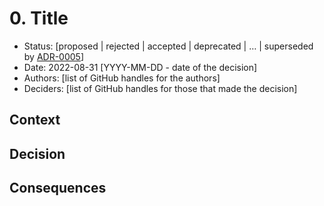 # 0. Title
<!-- A short and clear title which is prefixed with the ADR number -->

* Status: [proposed | rejected | accepted | deprecated | … | superseded by [ADR-0005](0000-template.md)] <!-- mandatory -->
* Date: 2022-08-31 [YYYY-MM-DD - date of the decision] <!-- mandatory -->
* Authors: [list of GitHub handles for the authors]
* Deciders: [list of GitHub handles for those that made the decision]  <!-- mandatory -->

## Context
<!-- What is the context of the decision and whats the motivation -->

## Decision
<!-- What is the decision that has been made -->

## Consequences
<!-- What's the result or impact of this decision. Does anything need to change and are new GitHub issues created as a result -->
